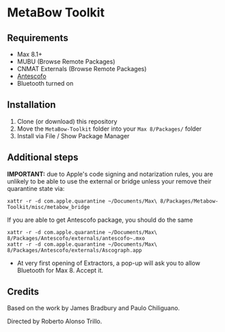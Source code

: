 # MetaBow Toolkit

## Requirements
- Max 8.1+
- MUBU (Browse Remote Packages)
- CNMAT Externals (Browse Remote Packages)
- [Antescofo](https://forge.ircam.fr/p/antescofo/downloads/573/)
- Bluetooth turned on

## Installation
1. Clone (or download) this repository
2. Move the `MetaBow-Toolkit` folder into your `Max 8/Packages/` folder
3. Install via File / Show Package Manager

## Additional steps
**IMPORTANT:** due to Apple's code signing and notarization rules, you are unlikely to be able to use the external or bridge unless your remove their quarantine state via:

```
xattr -r -d com.apple.quarantine ~/Documents/Max\ 8/Packages/Metabow-Toolkit/misc/metabow_bridge
```

If you are able to get Antescofo package, you should do the same
```
xattr -r -d com.apple.quarantine ~/Documents/Max\ 8/Packages/Antescofo/externals/antescofo~.mxo
xattr -r -d com.apple.quarantine ~/Documents/Max\ 8/Packages/Antescofo/externals/Ascograph.app
```

- At very first opening of Extractors, a pop-up will ask you to allow Bluetooth for Max 8. Accept it.

## Credits
Based on the work by James Bradbury and Paulo Chiliguano.

Directed by Roberto Alonso Trillo.
